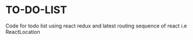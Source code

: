 # TO-DO-LIST
Code for todo list using react redux and latest routing sequence of react i.e ReactLocation
